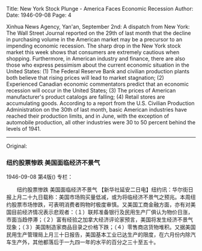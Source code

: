 Title: New York Stock Plunge - America Faces Economic Recession
Author:
Date: 1946-09-08
Page: 4

Xinhua News Agency, Yan'an, September 2nd: A dispatch from New York: The Wall Street Journal reported on the 29th of last month that the decline in purchasing volume in the American market may be a precursor to an impending economic recession. The sharp drop in the New York stock market this week shows that consumers are extremely cautious when shopping. Furthermore, in American industry and finance, there are also those who express pessimism about the current economic situation in the United States: (1) The Federal Reserve Bank and civilian production plants both believe that rising prices will lead to market stagnation; (2) Experienced Canadian economic commentators predict that an economic recession will occur in the United States; (3) The prices of American manufacturer's product catalogs are falling; (4) Retail stores are accumulating goods. According to a report from the U.S. Civilian Production Administration on the 30th of last month, basic American industries have reached their production limits, and in June, with the exception of automobile production, all other industries were 30 to 50 percent behind the levels of 1941.



<hr /> 

Original: 


### 纽约股票惨跌  美国面临经济不景气

1946-09-08
第4版()
专栏：

　　纽约股票惨跌
    美国面临经济不景气
    【新华社延安二日电】纽约讯：华尔街日报上月二十九日载称：美国市场购买量低减，或为将临经济不景气之预兆。本周纽约股票市场惨跌，可表明消费者购物时极度审慎。又美国工商金融方面，亦有对美国目前经济情况表示悲观者：（１）联邦准备银行及民用生产厂俱认为物价日涨，市面当趋停滞；（２）富有经验之加拿大经济评论家预言，美国将发生经济不景气现象；（３）美国制造家商品目录之价格下跌；（４）零售商店货物堆积。又据美国民用生产管理局上月三十日报告，美国基本工业已达生产的限度，在六月份内除汽车生产外，其他都落后于一九四一年的水平的百分之三十至五十。

